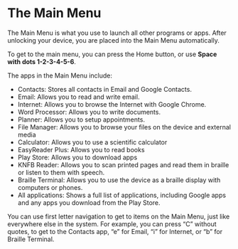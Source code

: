 # The Main Menu

The Main Menu is what you use to launch all other programs or apps.
After unlocking your device, you are placed into the Main Menu
automatically.

To get to the main menu, you can press the Home button, or use **Space
with dots 1-2-3-4-5-6**.

The apps in the Main Menu include:

* Contacts: Stores all contacts in Email and Google Contacts.
* Email: Allows you to read and write email.
* Internet: Allows you to browse the Internet with Google Chrome.
* Word Processor: Allows you to write documents.
* Planner: Allows you to setup appointments.
* File Manager: Allows you to browse your files on the device and
  external media
* Calculator: Allows you to use a scientific calculator
* EasyReader Plus: Allows you to read books
* Play Store: Allows you to download apps
* KNFB Reader: Allows you to scan printed pages and read them in
  braille or listen to them with speech.
* Braille Terminal: Allows you to use the device as a braille display
  with computers or phones.
* All applications: Shows a full list of applications, including
  Google apps and any apps you download from the Play Store.

You can use first letter navigation to get to items on the Main Menu,
just like everywhere else in the system. For example, you can press
“C” without quotes, to get to the Contacts app, “e” for Email, “i” for
Internet, or “b” for Braille Terminal.

